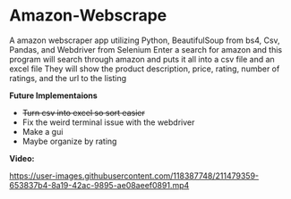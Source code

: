 # Amazon-Webscrape

A amazon webscraper app utilizing Python, BeautifulSoup from bs4, Csv, Pandas, and Webdriver from Selenium
Enter a search for amazon and this program will search through amazon and puts it all into a csv file and an excel file
They will show the product description, price, rating, number of ratings, and the url to the listing


**Future Implementaions**
- ~~Turn csv into excel so sort easier~~
- Fix the weird terminal issue with the webdriver
- Make a gui
- Maybe organize by rating




**Video:**


https://user-images.githubusercontent.com/118387748/211479359-653837b4-8a19-42ac-9895-ae08aeef0891.mp4

